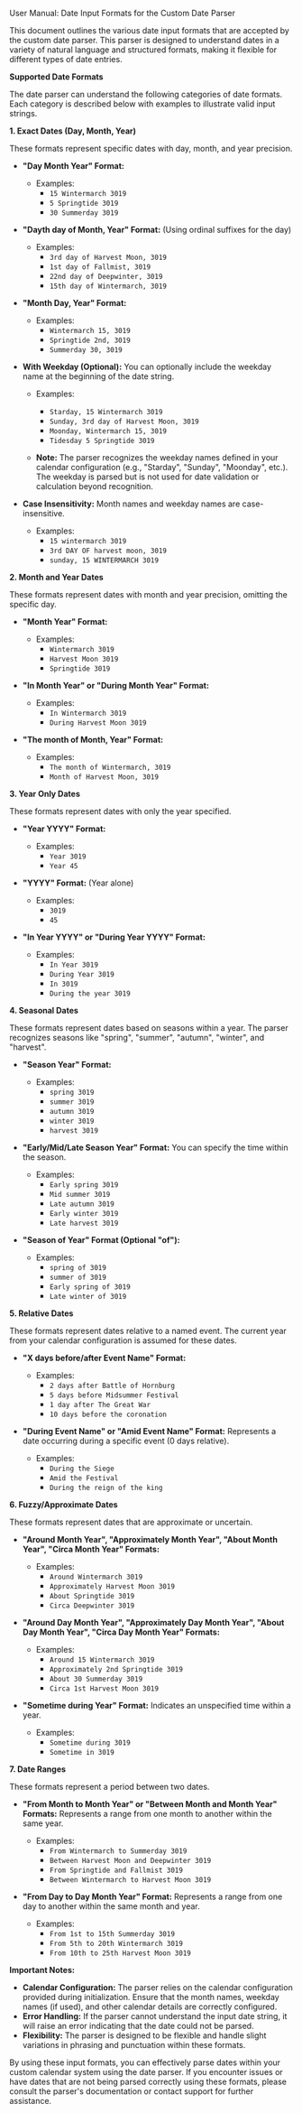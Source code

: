 User Manual: Date Input Formats for the Custom Date Parser

This document outlines the various date input formats that are accepted by the custom date parser.  This parser is designed to understand dates in a variety of natural language and structured formats, making it flexible for different types of date entries.

**Supported Date Formats**

The date parser can understand the following categories of date formats.  Each category is described below with examples to illustrate valid input strings.

**1. Exact Dates (Day, Month, Year)**

These formats represent specific dates with day, month, and year precision.

*   **"Day Month Year" Format:**
    *   Examples:
        *   `15 Wintermarch 3019`
        *   `5 Springtide 3019`
        *   `30 Summerday 3019`

*   **"Dayth day of Month, Year" Format:** (Using ordinal suffixes for the day)
    *   Examples:
        *   `3rd day of Harvest Moon, 3019`
        *   `1st day of Fallmist, 3019`
        *   `22nd day of Deepwinter, 3019`
        *   `15th day of Wintermarch, 3019`

*   **"Month Day, Year" Format:**
    *   Examples:
        *   `Wintermarch 15, 3019`
        *   `Springtide 2nd, 3019`
        *   `Summerday 30, 3019`

*   **With Weekday (Optional):** You can optionally include the weekday name at the beginning of the date string.
    *   Examples:
        *   `Starday, 15 Wintermarch 3019`
        *   `Sunday, 3rd day of Harvest Moon, 3019`
        *   `Moonday, Wintermarch 15, 3019`
        *   `Tidesday 5 Springtide 3019`

    *   **Note:** The parser recognizes the weekday names defined in your calendar configuration (e.g., "Starday", "Sunday", "Moonday", etc.). The weekday is parsed but is not used for date validation or calculation beyond recognition.

*   **Case Insensitivity:** Month names and weekday names are case-insensitive.
    *   Examples:
        *   `15 wintermarch 3019`
        *   `3rd DAY OF harvest moon, 3019`
        *   `sunday, 15 WINTERMARCH 3019`

**2. Month and Year Dates**

These formats represent dates with month and year precision, omitting the specific day.

*   **"Month Year" Format:**
    *   Examples:
        *   `Wintermarch 3019`
        *   `Harvest Moon 3019`
        *   `Springtide 3019`

*   **"In Month Year" or "During Month Year" Format:**
    *   Examples:
        *   `In Wintermarch 3019`
        *   `During Harvest Moon 3019`

*   **"The month of Month, Year" Format:**
    *   Examples:
        *   `The month of Wintermarch, 3019`
        *   `Month of Harvest Moon, 3019`

**3. Year Only Dates**

These formats represent dates with only the year specified.

*   **"Year YYYY" Format:**
    *   Examples:
        *   `Year 3019`
        *   `Year 45`

*   **"YYYY" Format:** (Year alone)
    *   Examples:
        *   `3019`
        *   `45`

*   **"In Year YYYY" or "During Year YYYY" Format:**
    *   Examples:
        *   `In Year 3019`
        *   `During Year 3019`
        *   `In 3019`
        *   `During the year 3019`

**4. Seasonal Dates**

These formats represent dates based on seasons within a year.  The parser recognizes seasons like "spring", "summer", "autumn", "winter", and "harvest".

*   **"Season Year" Format:**
    *   Examples:
        *   `spring 3019`
        *   `summer 3019`
        *   `autumn 3019`
        *   `winter 3019`
        *   `harvest 3019`

*   **"Early/Mid/Late Season Year" Format:** You can specify the time within the season.
    *   Examples:
        *   `Early spring 3019`
        *   `Mid summer 3019`
        *   `Late autumn 3019`
        *   `Early winter 3019`
        *   `Late harvest 3019`

*   **"Season of Year" Format (Optional "of"):**
    *   Examples:
        *   `spring of 3019`
        *   `summer of 3019`
        *   `Early spring of 3019`
        *   `Late winter of 3019`

**5. Relative Dates**

These formats represent dates relative to a named event. The current year from your calendar configuration is assumed for these dates.

*   **"X days before/after Event Name" Format:**
    *   Examples:
        *   `2 days after Battle of Hornburg`
        *   `5 days before Midsummer Festival`
        *   `1 day after The Great War`
        *   `10 days before the coronation`

*   **"During Event Name" or "Amid Event Name" Format:** Represents a date occurring during a specific event (0 days relative).
    *   Examples:
        *   `During the Siege`
        *   `Amid the Festival`
        *   `During the reign of the king`

**6. Fuzzy/Approximate Dates**

These formats represent dates that are approximate or uncertain.

*   **"Around Month Year", "Approximately Month Year", "About Month Year", "Circa Month Year" Formats:**
    *   Examples:
        *   `Around Wintermarch 3019`
        *   `Approximately Harvest Moon 3019`
        *   `About Springtide 3019`
        *   `Circa Deepwinter 3019`

*   **"Around Day Month Year", "Approximately Day Month Year", "About Day Month Year", "Circa Day Month Year" Formats:**
    *   Examples:
        *   `Around 15 Wintermarch 3019`
        *   `Approximately 2nd Springtide 3019`
        *   `About 30 Summerday 3019`
        *   `Circa 1st Harvest Moon 3019`

*   **"Sometime during Year" Format:** Indicates an unspecified time within a year.
    *   Examples:
        *   `Sometime during 3019`
        *   `Sometime in 3019`


**7. Date Ranges**

These formats represent a period between two dates.

*   **"From Month to Month Year" or "Between Month and Month Year" Formats:**  Represents a range from one month to another within the same year.
    *   Examples:
        *   `From Wintermarch to Summerday 3019`
        *   `Between Harvest Moon and Deepwinter 3019`
        *   `From Springtide and Fallmist 3019`
        *   `Between Wintermarch to Harvest Moon 3019`

*   **"From Day to Day Month Year" Format:** Represents a range from one day to another within the same month and year.
    *   Examples:
        *   `From 1st to 15th Summerday 3019`
        *   `From 5th to 20th Wintermarch 3019`
        *   `From 10th to 25th Harvest Moon 3019`


**Important Notes:**

*   **Calendar Configuration:** The parser relies on the calendar configuration provided during initialization. Ensure that the month names, weekday names (if used), and other calendar details are correctly configured.
*   **Error Handling:** If the parser cannot understand the input date string, it will raise an error indicating that the date could not be parsed.
*   **Flexibility:** The parser is designed to be flexible and handle slight variations in phrasing and punctuation within these formats.

By using these input formats, you can effectively parse dates within your custom calendar system using the date parser. If you encounter issues or have dates that are not being parsed correctly using these formats, please consult the parser's documentation or contact support for further assistance.
